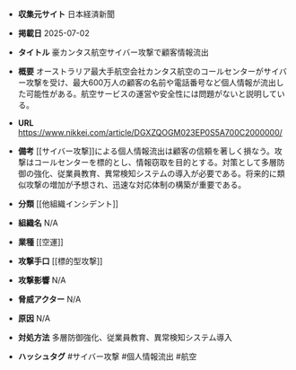 - **収集元サイト**
日本経済新聞

- **掲載日**
2025-07-02

- **タイトル**
豪カンタス航空サイバー攻撃で顧客情報流出

- **概要**
オーストラリア最大手航空会社カンタス航空のコールセンターがサイバー攻撃を受け、最大600万人の顧客の名前や電話番号など個人情報が流出した可能性がある。航空サービスの運営や安全性には問題がないと説明している。

- **URL**
https://www.nikkei.com/article/DGXZQOGM023EP0S5A700C2000000/

- **備考**
[[サイバー攻撃]]による個人情報流出は顧客の信頼を著しく損なう。攻撃はコールセンターを標的とし、情報窃取を目的とする。対策として多層防御の強化、従業員教育、異常検知システムの導入が必要である。将来的に類似攻撃の増加が予想され、迅速な対応体制の構築が重要である。

- **分類**
[[他組織インシデント]]

- **組織名**
N/A

- **業種**
[[空運]]

- **攻撃手口**
[[標的型攻撃]]

- **攻撃影響**
N/A

- **脅威アクター**
N/A

- **原因**
N/A

- **対処方法**
多層防御強化、従業員教育、異常検知システム導入

- **ハッシュタグ**
#サイバー攻撃 #個人情報流出 #航空
